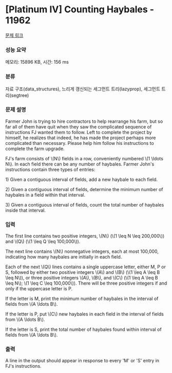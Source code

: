 # [Platinum IV] Counting Haybales - 11962 

[문제 링크](https://www.acmicpc.net/problem/11962) 

### 성능 요약

메모리: 15896 KB, 시간: 156 ms

### 분류

자료 구조(data_structures), 느리게 갱신되는 세그먼트 트리(lazyprop), 세그먼트 트리(segtree)

### 문제 설명

<p>Farmer John is trying to hire contractors to help rearrange his farm, but so far all of them have quit when they saw the complicated sequence of instructions FJ wanted them to follow. Left to complete the project by himself, he realizes that indeed, he has made the project perhaps more complicated than necessary. Please help him follow his instructions to complete the farm upgrade.</p>

<p>FJ's farm consists of \(N\) fields in a row, conveniently numbered \(1 \ldots N\). In each field there can be any number of haybales. Farmer John's instructions contain three types of entries:</p>

<p>1) Given a contiguous interval of fields, add a new haybale to each field.</p>

<p>2) Given a contiguous interval of fields, determine the minimum number of haybales in a field within that interval.</p>

<p>3) Given a contiguous interval of fields, count the total number of haybales inside that interval.</p>

### 입력 

 <p>The first line contains two positive integers, \(N\) (\(1 \leq N \leq 200,000\)) and \(Q\) (\(1 \leq Q \leq 100,000\)).</p>

<p>The next line contains \(N\) nonnegative integers, each at most 100,000, indicating how many haybales are initially in each field.</p>

<p>Each of the next \(Q\) lines contains a single uppercase letter, either M, P or S, followed by either two positive integers \(A\) and \(B\) (\(1 \leq A \leq B \leq N\)), or three positive integers \(A\), \(B\), and \(C\) (\(1 \leq A \leq B \leq N\); \(1 \leq C \leq 100,000\)). There will be three positive integers if and only if the uppercase letter is P.</p>

<p>If the letter is M, print the minimum number of haybales in the interval of fields from \(A \ldots B\).</p>

<p>If the letter is P, put \(C\) new haybales in each field in the interval of fields from \(A \ldots B\).</p>

<p>If the letter is S, print the total number of haybales found within interval of fields from \(A \ldots B\).</p>

### 출력 

 <p>A line in the output should appear in response to every 'M' or 'S' entry in FJ's instructions.</p>

